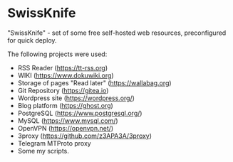 # SwissKnife
"SwissKnife" - set of some free self-hosted web resources, preconfigured for quick deploy.

The following projects were used:
  - RSS Reader (https://tt-rss.org)
  - WIKI (https://www.dokuwiki.org)
  - Storage of pages "Read later" (https://wallabag.org)
  - Git Repository (https://gitea.io)
  - Wordpress site (https://wordpress.org/)
  - Blog platform (https://ghost.org)
  - PostgreSQL (https://www.postgresql.org/)
  - MySQL (https://www.mysql.com/)
  - OpenVPN (https://openvpn.net/) 
  - 3proxy (https://github.com/z3APA3A/3proxy)
  - Telegram MTProto proxy
  - Some my scripts.
